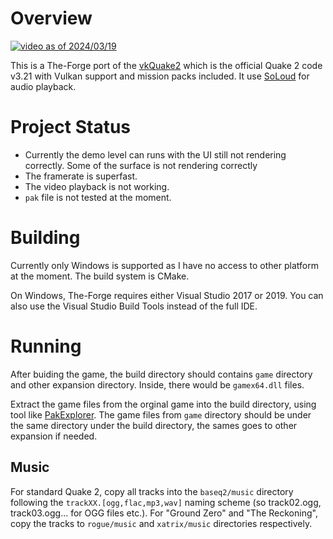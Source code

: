 Overview
===

[![video as of 2024/03/19](http://img.youtube.com/vi/BRtTZugvs0I/0.jpg)](http://www.youtube.com/watch?v=BRtTZugvs0I)

This is a The-Forge port of the [vkQuake2](https://github.com/kondrak/vkQuake2) which is the official Quake 2 code v3.21 with Vulkan support and mission packs included. It use [SoLoud](https://github.com/jarikomppa/soloud) for audio playback.

Project Status
===

* Currently the demo level can runs with the UI still not rendering correctly. Some of the surface is not rendering correctly
* The framerate is superfast.
* The video playback is not working.
* `pak` file is not tested at the moment.

Building
===

Currently only Windows is supported as I have no access to other platform at the moment. The build system is CMake.

On Windows, The-Forge requires either Visual Studio 2017 or 2019. You can also use the Visual Studio Build Tools instead of the full IDE.

Running
===

After buiding the game, the build directory should contains  `game` directory and other expansion directory. Inside, there would be `gamex64.dll` files.

Extract the game files from the orginal game into the build directory, using tool like [PakExplorer](https://valvedev.info/tools/pakexplorer/). The game files from `game` directory should be under the same directory under the build directory, the sames goes to other expansion if needed.

## Music
For standard Quake 2, copy all tracks into the `baseq2/music` directory following the `trackXX.[ogg,flac,mp3,wav]` naming scheme (so track02.ogg, track03.ogg... for OGG files etc.). For "Ground Zero" and "The Reckoning", copy the tracks to `rogue/music` and `xatrix/music` directories respectively. 